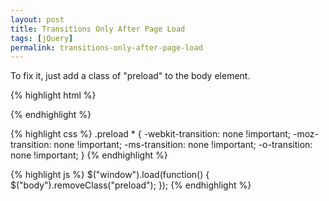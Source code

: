 ```yaml
---
layout: post
title: Transitions Only After Page Load
tags: [jQuery]
permalink: transitions-only-after-page-load
---
```


To fix it, just add a class of "preload" to the body element.

{% highlight html %}
<body class="preload">
{% endhighlight %}

{% highlight css %}
.preload * {
  -webkit-transition: none !important;
  -moz-transition: none !important;
  -ms-transition: none !important;
  -o-transition: none !important;
}
{% endhighlight %}

{% highlight js %}
$("window").load(function() {
  $("body").removeClass("preload");
});
{% endhighlight %}

